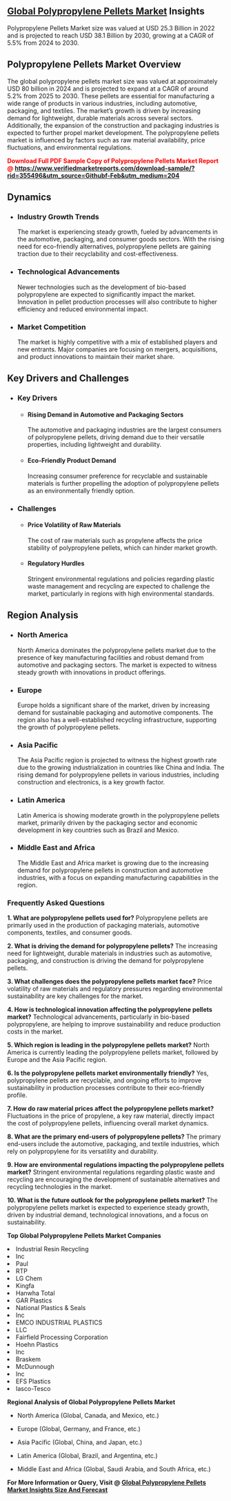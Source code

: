 <h2><a href="https://www.verifiedmarketreports.com/download-sample/?rid=355496&amp;utm_source=Githubf&amp;utm_medium=204" target="_blank">Global Polypropylene Pellets Market</a> Insights</h2><p>Polypropylene Pellets Market size was valued at USD 25.3 Billion in 2022 and is projected to reach USD 38.1 Billion by 2030, growing at a CAGR of 5.5% from 2024 to 2030.</p><p><h2>Polypropylene Pellets Market Overview</h2> <p>The global polypropylene pellets market size was valued at approximately USD 80 billion in 2024 and is projected to expand at a CAGR of around 5.2% from 2025 to 2030. These pellets are essential for manufacturing a wide range of products in various industries, including automotive, packaging, and textiles. The market’s growth is driven by increasing demand for lightweight, durable materials across several sectors. Additionally, the expansion of the construction and packaging industries is expected to further propel market development. The polypropylene pellets market is influenced by factors such as raw material availability, price fluctuations, and environmental regulations.</p> <p><strong><p><span class=""><span style="color: #ff0000;"><strong>Download Full PDF Sample Copy of Polypropylene Pellets Market Report</strong> @ </span><a href="https://www.verifiedmarketreports.com/download-sample/?rid=355496&amp;utm_source=Githubf-Feb&amp;utm_medium=204" target="_blank">https://www.verifiedmarketreports.com/download-sample/?rid=355496&amp;utm_source=Githubf-Feb&amp;utm_medium=204</a></span></p></strong></p> <h2>Dynamics</h2> <ul> <li><h3>Industry Growth Trends</h3> The market is experiencing steady growth, fueled by advancements in the automotive, packaging, and consumer goods sectors. With the rising need for eco-friendly alternatives, polypropylene pellets are gaining traction due to their recyclability and cost-effectiveness.</li> <li><h3>Technological Advancements</h3> Newer technologies such as the development of bio-based polypropylene are expected to significantly impact the market. Innovation in pellet production processes will also contribute to higher efficiency and reduced environmental impact.</li> <li><h3>Market Competition</h3> The market is highly competitive with a mix of established players and new entrants. Major companies are focusing on mergers, acquisitions, and product innovations to maintain their market share.</li> </ul> <h2>Key Drivers and Challenges</h2> <ul> <li><h3>Key Drivers</h3> <ul> <li><h4>Rising Demand in Automotive and Packaging Sectors</h4> The automotive and packaging industries are the largest consumers of polypropylene pellets, driving demand due to their versatile properties, including lightweight and durability.</li> <li><h4>Eco-Friendly Product Demand</h4> Increasing consumer preference for recyclable and sustainable materials is further propelling the adoption of polypropylene pellets as an environmentally friendly option.</li> </ul> </li> <li><h3>Challenges</h3> <ul> <li><h4>Price Volatility of Raw Materials</h4> The cost of raw materials such as propylene affects the price stability of polypropylene pellets, which can hinder market growth.</li> <li><h4>Regulatory Hurdles</h4> Stringent environmental regulations and policies regarding plastic waste management and recycling are expected to challenge the market, particularly in regions with high environmental standards.</li> </ul> </li> </ul> <h2>Region Analysis</h2> <ul> <li><h3>North America</h3> North America dominates the polypropylene pellets market due to the presence of key manufacturing facilities and robust demand from automotive and packaging sectors. The market is expected to witness steady growth with innovations in product offerings.</li> <li><h3>Europe</h3> Europe holds a significant share of the market, driven by increasing demand for sustainable packaging and automotive components. The region also has a well-established recycling infrastructure, supporting the growth of polypropylene pellets.</li> <li><h3>Asia Pacific</h3> The Asia Pacific region is projected to witness the highest growth rate due to the growing industrialization in countries like China and India. The rising demand for polypropylene pellets in various industries, including construction and electronics, is a key growth factor.</li> <li><h3>Latin America</h3> Latin America is showing moderate growth in the polypropylene pellets market, primarily driven by the packaging sector and economic development in key countries such as Brazil and Mexico.</li> <li><h3>Middle East and Africa</h3> The Middle East and Africa market is growing due to the increasing demand for polypropylene pellets in construction and automotive industries, with a focus on expanding manufacturing capabilities in the region.</li> </ul> <h3>Frequently Asked Questions</h3> <p><strong>1. What are polypropylene pellets used for?</strong> Polypropylene pellets are primarily used in the production of packaging materials, automotive components, textiles, and consumer goods.</p> <p><strong>2. What is driving the demand for polypropylene pellets?</strong> The increasing need for lightweight, durable materials in industries such as automotive, packaging, and construction is driving the demand for polypropylene pellets.</p> <p><strong>3. What challenges does the polypropylene pellets market face?</strong> Price volatility of raw materials and regulatory pressures regarding environmental sustainability are key challenges for the market.</p> <p><strong>4. How is technological innovation affecting the polypropylene pellets market?</strong> Technological advancements, particularly in bio-based polypropylene, are helping to improve sustainability and reduce production costs in the market.</p> <p><strong>5. Which region is leading in the polypropylene pellets market?</strong> North America is currently leading the polypropylene pellets market, followed by Europe and the Asia Pacific region.</p> <p><strong>6. Is the polypropylene pellets market environmentally friendly?</strong> Yes, polypropylene pellets are recyclable, and ongoing efforts to improve sustainability in production processes contribute to their eco-friendly profile.</p> <p><strong>7. How do raw material prices affect the polypropylene pellets market?</strong> Fluctuations in the price of propylene, a key raw material, directly impact the cost of polypropylene pellets, influencing overall market dynamics.</p> <p><strong>8. What are the primary end-users of polypropylene pellets?</strong> The primary end-users include the automotive, packaging, and textile industries, which rely on polypropylene for its versatility and durability.</p> <p><strong>9. How are environmental regulations impacting the polypropylene pellets market?</strong> Stringent environmental regulations regarding plastic waste and recycling are encouraging the development of sustainable alternatives and recycling technologies in the market.</p> <p><strong>10. What is the future outlook for the polypropylene pellets market?</strong> The polypropylene pellets market is expected to experience steady growth, driven by industrial demand, technological innovations, and a focus on sustainability.</p> </p><p><strong>Top Global Polypropylene Pellets Market Companies</strong></p><div data-test-id=""><p><li>Industrial Resin Recycling</li><li> Inc</li><li> Paul</li><li> RTP</li><li> LG Chem</li><li> Kingfa</li><li> Hanwha Total</li><li> GAR Plastics</li><li> National Plastics & Seals</li><li> Inc</li><li> EMCO INDUSTRIAL PLASTICS</li><li>LLC</li><li> Fairfield Processing Corporation</li><li> Hoehn Plastics</li><li> Inc</li><li> Braskem</li><li> McDunnough</li><li> Inc</li><li> EFS Plastics</li><li> Iasco-Tesco</li></p><div><strong>Regional Analysis of&nbsp;Global Polypropylene Pellets Market</strong></div><ul><li dir="ltr"><p dir="ltr">North America&nbsp;(Global, Canada, and Mexico, etc.)</p></li><li dir="ltr"><p dir="ltr">Europe (Global, Germany, and France, etc.)</p></li><li dir="ltr"><p dir="ltr">Asia Pacific&nbsp;(Global, China, and Japan, etc.)</p></li><li dir="ltr"><p dir="ltr">Latin America&nbsp;(Global, Brazil, and Argentina, etc.)</p></li><li dir="ltr">Middle East and Africa&nbsp;(Global, Saudi Arabia, and South Africa, etc.)</li></ul><p><strong>For More Information or Query, Visit @&nbsp;</strong><strong><a href="https://www.verifiedmarketreports.com/product/polypropylene-pellets-market/?utm_source=Githubf&amp;utm_medium=204" target="_blank">Global Polypropylene Pellets Market Insights Size And Forecast</a></strong></p></div>
